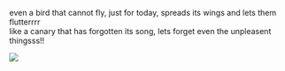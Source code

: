 even a bird that cannot fly, just for today, spreads its wings and lets them flutterrrr   
like a canary that has forgotten its song, lets forget even the unpleasent thingsss!!

![](https://media1.tenor.com/m/XpTrJ-r3trEAAAAC/every-day-host-koichi.gif)


<!--
**powcard/powcard** is a ✨ _special_ ✨ repository because its `README.md` (this file) appears on your GitHub profile.

Here are some ideas to get you started:

- 🔭 I’m currently working on ...
- 🌱 I’m currently learning ...
- 👯 I’m looking to collaborate on ...
- 🤔 I’m looking for help with ...
- 💬 Ask me about ...
- 📫 How to reach me: ...
- 😄 Pronouns: ...
- ⚡ Fun fact: ...
-->

